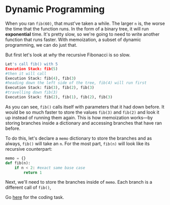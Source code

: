 # Dynamic Programming
When you ran ```fib(60)```, that must've taken a while. The larger ```n``` is, the worse the time that the function runs. In the form of a binary tree, it will run **exponential** time. It's pretty slow, so we're going to need to write another function that runs faster. With memoization, a subset of dynamic programming, we can do just that.

But first let's look at *why* the recursive Fibonacci is so slow.
 ```python
Let's call fib() with 5
Execution Stack: fib(5)
#then it will call
Execution Stack: fib(4), fib(3)
#heading down the left side of the tree, fib(4) will run first
Execution Stack: fib(3), fib(2), fib(3)
#travelling down fib(3)
Execution Stack: fib(2), fib(1), fib(2), fib(3)
```
As you can see, ```fib()``` calls itself with parameters that it had down before. It would be so much faster to store the values ```fib(3)``` and ```fib(2)``` and look it up instead of running them again. This is how memoization works—by storing branches inside a dictionary and accessing branches that have ran before.

To do this, let's declare a ```memo``` dictionary to store the branches and as always, ```fib()``` will take an ```n```. For the most part, ```fib(n)``` will look like its recursive counterpart:
```python
memo = {}
def fib(n):
    if n < 2: #exact same base case
        return 1
```
Next, we'll need to store the branches inside of ```memo```. Each branch is a different call of ```fib()```, 

Go [here](https://github.com/haw230/dynamic-fibonacci) for the coding task.
